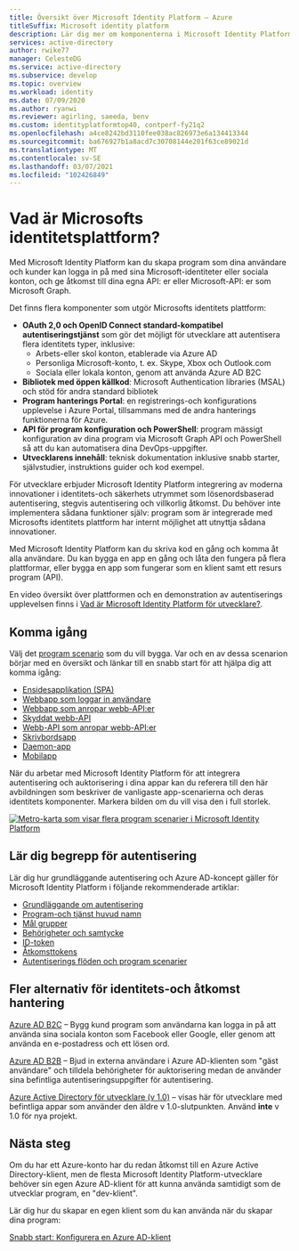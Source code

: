 ```yaml
---
title: Översikt över Microsoft Identity Platform – Azure
titleSuffix: Microsoft identity platform
description: Lär dig mer om komponenterna i Microsoft Identity Platform och hur de kan hjälpa dig att bygga stöd för identitets-och åtkomst hantering (IAM) i dina program.
services: active-directory
author: rwike77
manager: CelesteDG
ms.service: active-directory
ms.subservice: develop
ms.topic: overview
ms.workload: identity
ms.date: 07/09/2020
ms.author: ryanwi
ms.reviewer: agirling, saeeda, benv
ms.custom: identityplatformtop40, contperf-fy21q2
ms.openlocfilehash: a4ce8242bd3110fee038ac826973e6a134413344
ms.sourcegitcommit: ba676927b1a8acd7c30708144e201f63ce89021d
ms.translationtype: MT
ms.contentlocale: sv-SE
ms.lasthandoff: 03/07/2021
ms.locfileid: "102426849"
---
```

# <a name="what-is-the-microsoft-identity-platform"></a>Vad är Microsofts identitetsplattform?

Med Microsoft Identity Platform kan du skapa program som dina användare och kunder kan logga in på med sina Microsoft-identiteter eller sociala konton, och ge åtkomst till dina egna API: er eller Microsoft-API: er som Microsoft Graph.

Det finns flera komponenter som utgör Microsofts identitets plattform:

- **OAuth 2,0 och OpenID Connect standard-kompatibel autentiseringstjänst** som gör det möjligt för utvecklare att autentisera flera identitets typer, inklusive:
  - Arbets-eller skol konton, etablerade via Azure AD
  - Personliga Microsoft-konto, t. ex. Skype, Xbox och Outlook.com
  - Sociala eller lokala konton, genom att använda Azure AD B2C
- **Bibliotek med öppen källkod**: Microsoft Authentication libraries (MSAL) och stöd för andra standard bibliotek
- **Program hanterings Portal**: en registrerings-och konfigurations upplevelse i Azure Portal, tillsammans med de andra hanterings funktionerna för Azure.
- **API för program konfiguration och PowerShell**: program mässigt konfiguration av dina program via Microsoft Graph API och PowerShell så att du kan automatisera dina DevOps-uppgifter.
- **Utvecklarens innehåll**: teknisk dokumentation inklusive snabb starter, självstudier, instruktions guider och kod exempel.

För utvecklare erbjuder Microsoft Identity Platform integrering av moderna innovationer i identitets-och säkerhets utrymmet som lösenordsbaserad autentisering, stegvis autentisering och villkorlig åtkomst. Du behöver inte implementera sådana funktioner själv: program som är integrerade med Microsofts identitets plattform har internt möjlighet att utnyttja sådana innovationer.

Med Microsoft Identity Platform kan du skriva kod en gång och komma åt alla användare. Du kan bygga en app en gång och låta den fungera på flera plattformar, eller bygga en app som fungerar som en klient samt ett resurs program (API).

En video översikt över plattformen och en demonstration av autentiserings upplevelsen finns i [Vad är Microsoft Identity Platform för utvecklare?](https://youtu.be/uDU1QTSw7Ps).

## <a name="getting-started"></a>Komma igång

Välj det [program scenario](authentication-flows-app-scenarios.md) som du vill bygga. Var och en av dessa scenarion börjar med en översikt och länkar till en snabb start för att hjälpa dig att komma igång:

- [Ensidesapplikation (SPA)](scenario-spa-overview.md)
- [Webbapp som loggar in användare](scenario-web-app-sign-user-overview.md)
- [Webbapp som anropar webb-API:er](scenario-web-app-call-api-overview.md)
- [Skyddat webb-API](scenario-protected-web-api-overview.md)
- [Webb-API som anropar webb-API:er](scenario-web-api-call-api-overview.md)
- [Skrivbordsapp](scenario-desktop-overview.md)
- [Daemon-app](scenario-daemon-overview.md)
- [Mobilapp](scenario-mobile-overview.md)

När du arbetar med Microsoft Identity Platform för att integrera autentisering och auktorisering i dina appar kan du referera till den här avbildningen som beskriver de vanligaste app-scenarierna och deras identitets komponenter. Markera bilden om du vill visa den i full storlek.

[![Metro-karta som visar flera program scenarier i Microsoft Identity Platform](./media/v2-overview/application-scenarios-identity-platform.png)](./media/v2-overview/application-scenarios-identity-platform.svg#lightbox)

## <a name="learn-authentication-concepts"></a>Lär dig begrepp för autentisering

Lär dig hur grundläggande autentisering och Azure AD-koncept gäller för Microsoft Identity Platform i följande rekommenderade artiklar:

- [Grundläggande om autentisering](./authentication-vs-authorization.md)
- [Program-och tjänst huvud namn](app-objects-and-service-principals.md)
- [Mål grupper](v2-supported-account-types.md)
- [Behörigheter och samtycke](v2-permissions-and-consent.md)
- [ID-token](id-tokens.md)
- [Åtkomsttokens](access-tokens.md)
- [Autentiserings flöden och program scenarier](authentication-flows-app-scenarios.md)

## <a name="more-identity-and-access-management-options"></a>Fler alternativ för identitets-och åtkomst hantering

[Azure AD B2C](../../active-directory-b2c/overview.md) – Bygg kund program som användarna kan logga in på att använda sina sociala konton som Facebook eller Google, eller genom att använda en e-postadress och ett lösen ord.

[Azure AD B2B](../external-identities/what-is-b2b.md) – Bjud in externa användare i Azure AD-klienten som "gäst användare" och tilldela behörigheter för auktorisering medan de använder sina befintliga autentiseringsuppgifter för autentisering.

[Azure Active Directory för utvecklare (v 1.0)](../azuread-dev/v1-overview.md) – visas här för utvecklare med befintliga appar som använder den äldre v 1.0-slutpunkten. Använd **inte** v 1.0 för nya projekt.

## <a name="next-steps"></a>Nästa steg

Om du har ett Azure-konto har du redan åtkomst till en Azure Active Directory-klient, men de flesta Microsoft Identity Platform-utvecklare behöver sin egen Azure AD-klient för att kunna använda samtidigt som de utvecklar program, en "dev-klient".

Lär dig hur du skapar en egen klient som du kan använda när du skapar dina program:

[Snabb start: Konfigurera en Azure AD-klient](quickstart-create-new-tenant.md)
